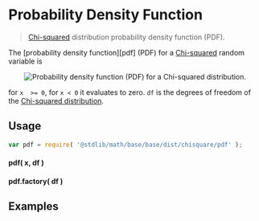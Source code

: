 Probability Density Function
===
> [Chi-squared][chisquare] distribution probability density function (PDF).

<!-- <intro> -->

The [probability density function][pdf] (PDF) for a [Chi-squared][chisquare] random variable is

<!-- <equation class="equation" label="eq:" align="center" raw="" alt=""> -->
<div class="equation" align="center" data-raw-text="" data-equation="eq:pdf_function">
	<img src="https://cdn.rawgit.com/distributions-io/chisquare-pdf/71cba5e8a69f15d0651267876c6724ef6fd7401e/docs/img/eqn.svg" alt="Probability density function (PDF) for a Chi-squared distribution.">
	<br>
</div>

for `x  >= 0`, for `x < 0` it evaluates to zero. `df` is the degrees of freedom of the [Chi-squared distribution][chisquare].

<!-- </intro> -->

<!-- <usage> -->

## Usage
``` javascript
var pdf = require( '@stdlib/math/base/base/dist/chisquare/pdf' );
```

#### pdf( x, df )
#### pdf.factory( df )
<!-- </usage> -->

<!-- <examples> -->
## Examples

``` javascript
```
<!-- </examples> -->


<!-- <links> -->

[chisquare]: https://en.wikipedia.org/wiki/Chi-squared_distribution

<!-- </links> -->